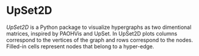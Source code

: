 # UpSet2D

*UpSet2D* is a Python package to visualize hypergraphs as two dimentional matrices, inspired by PAOHVis and UpSet. In UpSet2D plots columns correspond to the vertices of the graph and rows correspond to the nodes. Filled-in cells represent nodes that belong to a hyper-edge.
